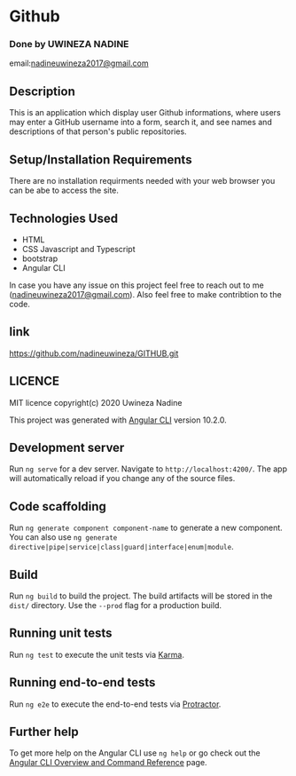 # Github

### Done by UWINEZA NADINE
email:nadineuwineza2017@gmail.com 
## Description

This is an application which display user Github informations, where users may enter a GitHub username into a form, search it, and see names and descriptions of that person's public repositories.

## Setup/Installation Requirements
There are no installation requirments needed with your web browser you can be abe to access the site.

## Technologies Used
 * HTML 
 * CSS Javascript and Typescript
 * bootstrap
 * Angular CLI 
 

 In case you have any issue on this project feel free to reach out to me (nadineuwineza2017@gmail.com). Also feel free to make contribtion to the code.

 ## link 
 https://github.com/nadineuwineza/GITHUB.git

## LICENCE

 MIT licence
 copyright(c) 2020 Uwineza Nadine

This project was generated with [Angular CLI](https://github.com/angular/angular-cli) version 10.2.0.

## Development server

Run `ng serve` for a dev server. Navigate to `http://localhost:4200/`. The app will automatically reload if you change any of the source files.

## Code scaffolding

Run `ng generate component component-name` to generate a new component. You can also use `ng generate directive|pipe|service|class|guard|interface|enum|module`.

## Build

Run `ng build` to build the project. The build artifacts will be stored in the `dist/` directory. Use the `--prod` flag for a production build.

## Running unit tests

Run `ng test` to execute the unit tests via [Karma](https://karma-runner.github.io).

## Running end-to-end tests

Run `ng e2e` to execute the end-to-end tests via [Protractor](http://www.protractortest.org/).

## Further help

To get more help on the Angular CLI use `ng help` or go check out the [Angular CLI Overview and Command Reference](https://angular.io/cli) page.
